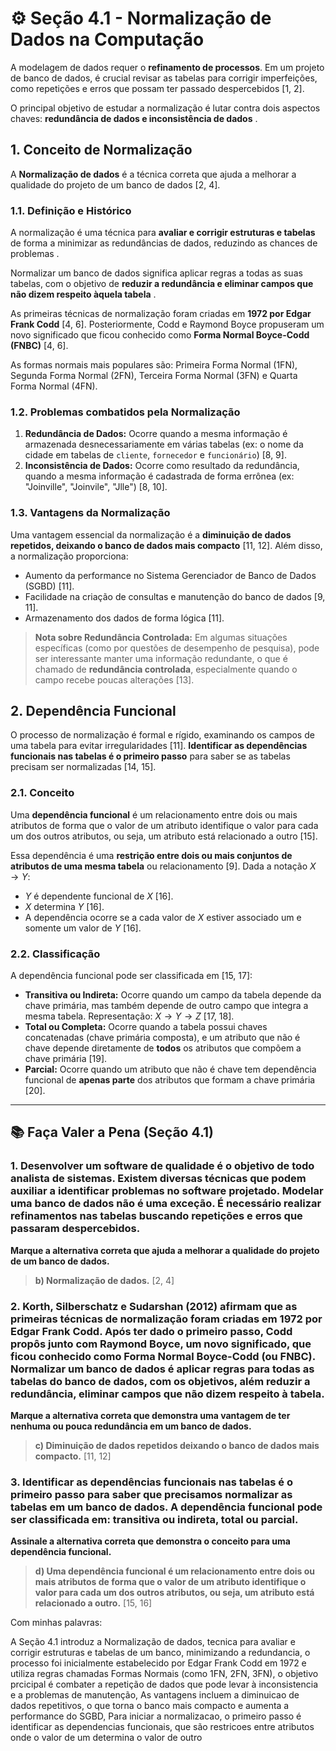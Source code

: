 # ⚙️ Seção 4.1 - Normalização de Dados na Computação

A modelagem de dados requer o **refinamento de processos**. Em um projeto de banco de dados, é crucial revisar as tabelas para corrigir imperfeições, como repetições e erros que possam ter passado despercebidos [1, 2].

O principal objetivo de estudar a normalização é lutar contra dois aspectos chaves: **redundância de dados e inconsistência de dados** .

## 1. Conceito de Normalização

A **Normalização de dados** é a técnica correta que ajuda a melhorar a qualidade do projeto de um banco de dados [2, 4].

### 1.1. Definição e Histórico
A normalização é uma técnica para **avaliar e corrigir estruturas e tabelas** de forma a minimizar as redundâncias de dados, reduzindo as chances de problemas .

Normalizar um banco de dados significa aplicar regras a todas as suas tabelas, com o objetivo de **reduzir a redundância e eliminar campos que não dizem respeito àquela tabela** .

As primeiras técnicas de normalização foram criadas em **1972 por Edgar Frank Codd** [4, 6]. Posteriormente, Codd e Raymond Boyce propuseram um novo significado que ficou conhecido como **Forma Normal Boyce-Codd (FNBC)** [4, 6].

As formas normais mais populares são: Primeira Forma Normal (1FN), Segunda Forma Normal (2FN), Terceira Forma Normal (3FN) e Quarta Forma Normal (4FN).

### 1.2. Problemas combatidos pela Normalização

1.  **Redundância de Dados:** Ocorre quando a mesma informação é armazenada desnecessariamente em várias tabelas (ex: o nome da cidade em tabelas de `cliente`, `fornecedor` e `funcionário`) [8, 9].
2.  **Inconsistência de Dados:** Ocorre como resultado da redundância, quando a mesma informação é cadastrada de forma errônea (ex: "Joinville", "Joinvile", "Jlle") [8, 10].

### 1.3. Vantagens da Normalização
Uma vantagem essencial da normalização é a **diminuição de dados repetidos, deixando o banco de dados mais compacto** [11, 12]. Além disso, a normalização proporciona:

*   Aumento da performance no Sistema Gerenciador de Banco de Dados (SGBD) [11].
*   Facilidade na criação de consultas e manutenção do banco de dados [9, 11].
*   Armazenamento dos dados de forma lógica [11].

> **Nota sobre Redundância Controlada:** Em algumas situações específicas (como por questões de desempenho de pesquisa), pode ser interessante manter uma informação redundante, o que é chamado de **redundância controlada**, especialmente quando o campo recebe poucas alterações [13].

## 2. Dependência Funcional

O processo de normalização é formal e rígido, examinando os campos de uma tabela para evitar irregularidades [11]. **Identificar as dependências funcionais nas tabelas é o primeiro passo** para saber se as tabelas precisam ser normalizadas [14, 15].

### 2.1. Conceito
Uma **dependência funcional** é um relacionamento entre dois ou mais atributos de forma que o valor de um atributo identifique o valor para cada um dos outros atributos, ou seja, um atributo está relacionado a outro [15].

Essa dependência é uma **restrição entre dois ou mais conjuntos de atributos de uma mesma tabela** ou relacionamento [9]. Dada a notação $X \rightarrow Y$:
*   $Y$ é dependente funcional de $X$ [16].
*   $X$ determina $Y$ [16].
*   A dependência ocorre se a cada valor de $X$ estiver associado um e somente um valor de $Y$ [16].

### 2.2. Classificação
A dependência funcional pode ser classificada em [15, 17]:

*   **Transitiva ou Indireta:** Ocorre quando um campo da tabela depende da chave primária, mas também depende de outro campo que integra a mesma tabela. Representação: $X \rightarrow Y \rightarrow Z$ [17, 18].
*   **Total ou Completa:** Ocorre quando a tabela possui chaves concatenadas (chave primária composta), e um atributo que não é chave depende diretamente de **todos** os atributos que compõem a chave primária [19].
*   **Parcial:** Ocorre quando um atributo que não é chave tem dependência funcional de **apenas parte** dos atributos que formam a chave primária [20].

---

## 📚 Faça Valer a Pena (Seção 4.1)

### 1. Desenvolver um software de qualidade é o objetivo de todo analista de sistemas. Existem diversas técnicas que podem auxiliar a identificar problemas no software projetado. Modelar uma banco de dados não é uma exceção. É necessário realizar refinamentos nas tabelas buscando repetições e erros que passaram despercebidos.

**Marque a alternativa correta que ajuda a melhorar a qualidade do projeto de um banco de dados.**

> **b) Normalização de dados.** [2, 4]

### 2. Korth, Silberschatz e Sudarshan (2012) afirmam que as primeiras técnicas de normalização foram criadas em 1972 por Edgar Frank Codd. Após ter dado o primeiro passo, Codd propôs junto com Raymond Boyce, um novo significado, que ficou conhecido como Forma Normal Boyce-Codd (ou FNBC). Normalizar um banco de dados é aplicar regras para todas as tabelas do banco de dados, com os objetivos, além reduzir a redundância, eliminar campos que não dizem respeito à tabela.

**Marque a alternativa correta que demonstra uma vantagem de ter nenhuma ou pouca redundância em um banco de dados.**

> **c) Diminuição de dados repetidos deixando o banco de dados mais compacto.** [11, 12]

### 3. Identificar as dependências funcionais nas tabelas é o primeiro passo para saber que precisamos normalizar as tabelas em um banco de dados. A dependência funcional pode ser classificada em: transitiva ou indireta, total ou parcial.

**Assinale a alternativa correta que demonstra o conceito para uma dependência funcional.**

> **d) Uma dependência funcional é um relacionamento entre dois ou mais atributos de forma que o valor de um atributo identifique o valor para cada um dos outros atributos, ou seja, um atributo está relacionado a outro.** [15, 16]

Com minhas palavras:

A Seção 4.1 introduz a Normalização de dados, tecnica para avaliar e corrigir estruturas e tabelas de um banco, minimizando a redundancia, o processo foi inicialmente estabelecido por Edgar Frank Codd em 1972 e utiliza regras chamadas Formas Normais (como 1FN, 2FN, 3FN), o objetivo prcicipal é combater a repetição de dados que pode levar à inconsistencia e a problemas de manutenção, As vantagens incluem a diminuicao de dados repetitivos, o que torna o banco mais compacto e aumenta a performance do SGBD, Para iniciar a normalizacao, o primeiro passo é identificar as dependencias funcionais, que são restricoes entre atributos onde o valor de um determina o valor de outro
